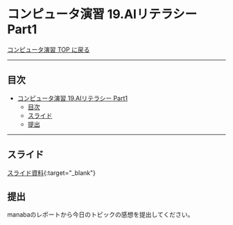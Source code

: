 # コンピュータ演習 19.AIリテラシー Part1

[コンピュータ演習 TOP に戻る](./index.md)


---

## 目次

- [コンピュータ演習 19.AIリテラシー Part1](#コンピュータ演習-19aiリテラシー-part1)
  - [目次](#目次)
  - [スライド](#スライド)
  - [提出](#提出)


---

## スライド

[スライド資料](./cp_19slide.pdf){:target="_blank"}


## 提出
manabaのレポートから今日のトピックの感想を提出してください。
